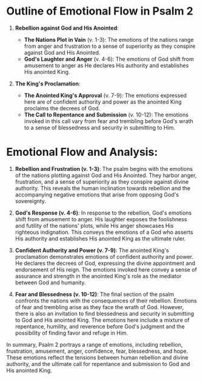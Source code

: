 # Outline of Emotional Flow in Psalm 2

1. **Rebellion against God and His Anointed**:
    - **The Nations Plot in Vain** (v. 1-3): The emotions of the nations range from anger and frustration to a sense of superiority as they conspire against God and His Anointed.
    - **God's Laughter and Anger** (v. 4-6): The emotions of God shift from amusement to anger as He declares His authority and establishes His anointed King.

2. **The King's Proclamation**:
    - **The Anointed King's Approval** (v. 7-9): The emotions expressed here are of confident authority and power as the anointed King proclaims the decrees of God.
    - **The Call to Repentance and Submission** (v. 10-12): The emotions invoked in this call vary from fear and trembling before God's wrath to a sense of blessedness and security in submitting to Him.

# Emotional Flow and Analysis:

1. **Rebellion and Frustration (v. 1-3)**: The psalm begins with the emotions of the nations plotting against God and His Anointed. They harbor anger, frustration, and a sense of superiority as they conspire against divine authority. This reveals the human inclination towards rebellion and the accompanying negative emotions that arise from opposing God's sovereignty.

2. **God's Response (v. 4-6)**: In response to the rebellion, God's emotions shift from amusement to anger. His laughter exposes the foolishness and futility of the nations' plots, while His anger showcases His righteous indignation. This conveys the emotions of a God who asserts His authority and establishes His anointed King as the ultimate ruler.

3. **Confident Authority and Power (v. 7-9)**: The anointed King's proclamation demonstrates emotions of confident authority and power. He declares the decrees of God, expressing the divine appointment and endorsement of His reign. The emotions invoked here convey a sense of assurance and strength in the anointed King's role as the mediator between God and humanity.

4. **Fear and Blessedness (v. 10-12)**: The final section of the psalm confronts the nations with the consequences of their rebellion. Emotions of fear and trembling arise as they face the wrath of God. However, there is also an invitation to find blessedness and security in submitting to God and His anointed King. The emotions here include a mixture of repentance, humility, and reverence before God's judgment and the possibility of finding favor and refuge in Him.

In summary, Psalm 2 portrays a range of emotions, including rebellion, frustration, amusement, anger, confidence, fear, blessedness, and hope. These emotions reflect the tensions between human rebellion and divine authority, and the ultimate call for repentance and submission to God and His anointed King.